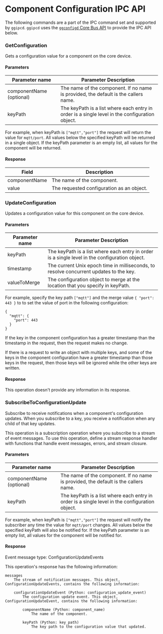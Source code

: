 # Component Configuration IPC API

The following commands are a part of the IPC command set and supported by
`ggipcd`. `ggipcd` uses the
[`ggconfigd` Core Bus API](../components/ggconfigd.md) to provide the IPC API
below.

### GetConfiguration

Gets a configuration value for a component on the core device.

#### Parameters

| Parameter name           | Parameter Description                                                                          |
| ------------------------ | ---------------------------------------------------------------------------------------------- |
| componentName (optional) | The name of the component. If no name is provided, the default is the callers name.            |
| keyPath                  | The keyPath is a list where each entry in order is a single level in the configuration object. |

For example, when keyPath is `["mqtt","port"]` the request will return the value
for `mqtt/port`. All values below the specified keyPath will be returned in a
single object. If the keyPath parameter is an empty list, all values for the
component will be returned.

#### Response

| Field         | Description                               |
| ------------- | ----------------------------------------- |
| componentName | The name of the component.                |
| value         | The requested configuration as an object. |

### UpdateConfiguration

Updates a configuration value for this component on the core device.

#### Parameters

| Parameter name | Parameter Description                                                                          |
| -------------- | ---------------------------------------------------------------------------------------------- |
| keyPath        | The keyPath is a list where each entry in order is a single level in the configuration object. |
| timestamp      | The current Unix epoch time in milliseconds, to resolve concurrent updates to the key.         |
| valueToMerge   | The configuration object to merge at the location that you specify in keyPath.                 |

For example, specify the key path `["mqtt"]` and the merge value
`{ "port": 443 }` to to set the value of port in the following configuration:

```
{
  "mqtt": {
    "port": 443
  }
}
```

If the key in the component configuration has a greater timestamp than the
timestamp in the request, then the request makes no change.

If there is a request to write an object with multiple keys, and some of the
keys in the component configuration have a greater timestamp than those keys in
the request, then those keys will be ignored while the other keys are written.

#### Response

This operation doesn't provide any information in its response.

### SubscribeToConfigurationUpdate

Subscribe to receive notifications when a component's configuration updates.
When you subscribe to a key, you receive a notification when any child of that
key updates.

This operation is a subscription operation where you subscribe to a stream of
event messages. To use this operation, define a stream response handler with
functions that handle event messages, errors, and stream closure.

#### Parameters

| Parameter name           | Parameter Description                                                                          |
| ------------------------ | ---------------------------------------------------------------------------------------------- |
| componentName (optional) | The name of the component. If no name is provided, the default is the callers name.            |
| keyPath                  | The keyPath is a list where each entry in order is a single level in the configuration object. |

For example, when keyPath is `["mqtt","port"]` the request will notify the
subscriber any time the value for `mqtt/port` changes. All values below the
specified keyPath will also be notified for. If the keyPath parameter is an
empty list, all values for the component will be notified for.

#### Response

Event message type: ConfigurationUpdateEvents

This operation's response has the following information:

```
messages
    The stream of notification messages. This object, ConfigurationUpdateEvents, contains the following information:

    configurationUpdateEvent (Python: configuration_update_event)
        The configuration update event. This object, ConfigurationUpdateEvent, contains the following information:

        componentName (Python: component_name)
            The name of the component.

        keyPath (Python: key_path)
            The key path to the configuration value that updated.
```
